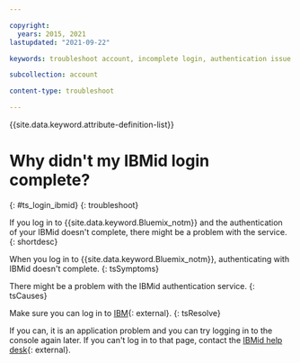 ```yaml
---

copyright:
  years: 2015, 2021
lastupdated: "2021-09-22"

keywords: troubleshoot account, incomplete login, authentication issue

subcollection: account

content-type: troubleshoot

---
```


{{site.data.keyword.attribute-definition-list}}


# Why didn't my IBMid login complete?
{: #ts_login_ibmid}
{: troubleshoot}

If you log in to {{site.data.keyword.Bluemix_notm}} and the authentication of your IBMid doesn't complete, there might be a problem with the service.
{: shortdesc}

When you log in to {{site.data.keyword.Bluemix_notm}}, authenticating with IBMid doesn't complete.
{: tsSymptoms}

There might be a problem with the IBMid authentication service.
{: tsCauses}

Make sure you can log in to [IBM](https://login.ibm.com/authsvc/mtfim/sps/authsvc?PolicyId=urn:ibm:security:authentication:asf:basicldapuser){: external}.
{: tsResolve}

If you can, it is an application problem and you can try logging in to the console again later. If you can't log in to that page, contact the [IBMid help desk](https://www.ibm.com/ibmid/myibm/help/us/helpdesk.html){: external}.
